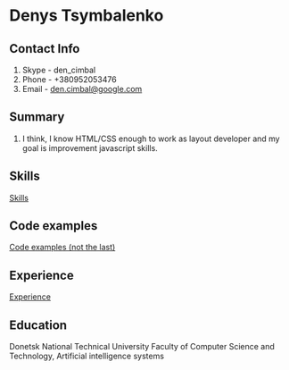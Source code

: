 # Denys Tsymbalenko

## Contact Info
1. Skype - den_cimbal
1. Phone - +380952053476
1. Email - den.cimbal@google.com

## Summary
1. I think, I know HTML/CSS enough to work as layout developer and my goal is improvement javascript skills.

## Skills
[Skills](https://hh.ua/resume/1778b492ff01a318c80039ed1f616b686c7179)

## Code examples
[Code examples (not the last)](https://github.com/kopkop123/front-end-lab-8)

## Experience
[Experience](https://hh.ua/resume/1778b492ff01a318c80039ed1f616b686c7179)

## Education
Donetsk National Technical University
Faculty of Computer Science and Technology, Artificial intelligence systems

